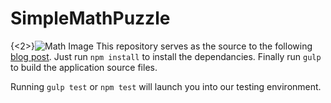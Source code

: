 # SimpleMathPuzzle

{<2>}![Math Image](http://tyronemichael.com/content/images/2014/Jul/dual.jpg)
This repository serves as the source to the following [blog post](http://tyronemichael.com/tdd-part-2-building-a-javascript-game-without-ever-opening-the-browser/).  Just run `npm install` to install the dependancies. Finally run `gulp` to build the application source files.

Running `gulp test` or `npm test` will launch you into our testing environment.
